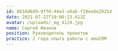 ```yaml
---
id: 8016d6d9-9ff0-44e3-a9ab-f10ee8e28254
date: 2021-07-22T10:00:23.613Z
avatar: /uploads/_mg_4124.jpg
name: Сергей Иванов
position: Руководитель проектов
practice: 2 года опыта работы с amoCRM
---
```

